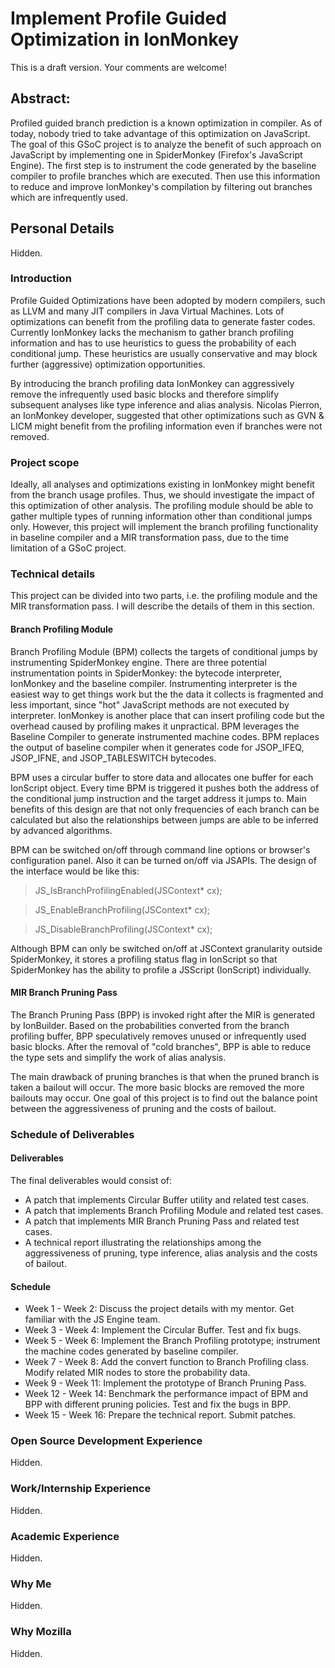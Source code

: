 # Implement Profile Guided Optimization in IonMonkey

This is a draft version. Your comments are welcome!

## Abstract:
Profiled guided branch prediction is a known optimization in compiler. As of today, nobody tried to take advantage of this optimization on JavaScript. The goal of this GSoC project is to analyze the benefit of such approach on JavaScript by implementing one in SpiderMonkey (Firefox's JavaScript Engine).  The first step is to instrument the code generated by the baseline compiler to profile branches which are executed.  Then use this information to reduce and improve IonMonkey's compilation by filtering out branches which are infrequently used.

## Personal Details
Hidden.

### Introduction
Profile Guided Optimizations have been adopted by modern compilers, such as LLVM and many JIT compilers in Java Virtual Machines. Lots of optimizations can benefit from the profiling data to generate faster codes. Currently IonMonkey lacks the mechanism to gather branch profiling information and has to use heuristics to guess the probability of each conditional jump. These heuristics are usually conservative and may block further (aggressive) optimization opportunities.

By introducing the branch profiling data IonMonkey can aggressively remove the infrequently used basic blocks and therefore simplify subsequent analyses like type inference and alias analysis. Nicolas Pierron, an IonMonkey developer, suggested that other optimizations such as GVN & LICM might benefit from the profiling information even if branches were not removed. 

### Project scope
Ideally, all analyses and optimizations existing in IonMonkey might benefit from the branch usage profiles. Thus, we should investigate the impact of this optimization of other analysis. The profiling module should be able to gather multiple types of running information other than conditional jumps only. However, this project will implement the branch profiling functionality in baseline compiler and a MIR transformation pass, due to the time limitation of a GSoC project. 

### Technical details
This project can be divided into two parts, i.e. the profiling module and the MIR transformation pass. I will describe the details of them in this section.

#### Branch Profiling Module
Branch Profiling Module (BPM) collects the targets of conditional jumps by instrumenting SpiderMonkey engine. There are three potential instrumentation points in SpiderMonkey: the bytecode interpreter, IonMonkey and the baseline compiler. Instrumenting interpreter is the easiest way to get things work but the the data it collects is fragmented and less important, since "hot" JavaScript methods are not executed by interpreter. IonMonkey is another place that can insert profiling code but the overhead caused by profiling makes it unpractical. BPM leverages the Baseline Compiler to generate instrumented machine codes. BPM replaces the output of baseline compiler when it generates code for JSOP_IFEQ, JSOP_IFNE, and JSOP_TABLESWITCH bytecodes. 

BPM uses a circular buffer to store data and allocates one buffer for each IonScript object. Every time BPM is triggered it pushes both the address of the conditional jump instruction and the target address it jumps to. Main benefits of this design are that not only frequencies of each branch can be calculated but also the relationships between jumps are able to be inferred by advanced algorithms.

BPM can be switched on/off through command line options or browser's configuration panel. Also it can be turned on/off via JSAPIs. The design of the interface would be like this:

> JS_IsBranchProfilingEnabled(JSContext* cx);

> JS_EnableBranchProfiling(JSContext* cx);

> JS_DisableBranchProfiling(JSContext* cx);

Although BPM can only be switched on/off at JSContext granularity outside SpiderMonkey, it stores a profiling status flag in IonScript so that SpiderMonkey has the ability to profile a JSScript (IonScript) individually. 

#### MIR Branch Pruning Pass
The Branch Pruning Pass (BPP) is invoked right after the MIR is generated by IonBuilder. Based on the probabilities converted from the branch profiling buffer, BPP speculatively removes unused or infrequently used basic blocks. After the removal of "cold branches", BPP is able to reduce the type sets and simplify the work of alias analysis. 

The main drawback of pruning branches is that when the pruned branch is taken a bailout will occur. The more basic blocks are removed the more bailouts may occur. One goal of this project is to find out the balance point between the aggressiveness of pruning and the costs of bailout.

### Schedule of Deliverables
#### Deliverables
The final deliverables would consist of: 
- A patch that implements Circular Buffer utility and related test cases.
- A patch that implements Branch Profiling Module and related test cases.
- A patch that implements MIR Branch Pruning Pass and related test cases.
- A technical report illustrating the relationships among the aggressiveness of pruning, type inference, alias analysis and the costs of bailout.

#### Schedule
- Week 1 - Week 2: Discuss the project details with my mentor. Get familiar with the JS Engine team. 
- Week 3 - Week 4: Implement the Circular Buffer. Test and fix bugs.
- Week 5 - Week 6: Implement the Branch Profiling prototype; instrument the machine codes generated by baseline compiler.
- Week 7 - Week 8: Add the convert function to Branch Profiling class. Modify related MIR nodes to store the probability data.
- Week 9 - Week 11: Implement the prototype of Branch Pruning Pass. 
- Week 12 - Week 14: Benchmark the performance impact of BPM and BPP with different pruning policies. Test and fix the bugs in BPP.
- Week 15 - Week 16: Prepare the technical report. Submit patches. 

### Open Source Development Experience
Hidden.

### Work/Internship Experience
Hidden.

### Academic Experience
Hidden.

### Why Me
Hidden.

### Why Mozilla
Hidden.
